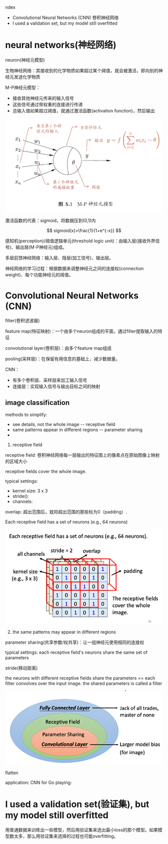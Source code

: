 ndex
- Convolutional Neural Networks (CNN) 卷积神经网络
- I used a validation set, but my model still overfitted

# neural networks(神经网络)

neuron(神经元模型)

生物神经网络：其接收到的化学物质如果超过某个阈值，就会被激活，即向别的神经元发送化学物质

M-P神经元模型：
- 接收其他神经元传来的输入信号
- 这些信号通过带权重的连接进行传递
- 总输入值如果超过阈值，就通过激活函数(activation function)，然后输出

![Alt text](assets/lec3/image-2.png)

激活函数的代表：sigmoid，将数据压到(0,1)内

$$
sigmoid(x)=\frac{1}{1+e^{-x}}
$$


感知机(perception)/阈值逻辑单元(threshold logic unit)：由输入层(接收外界信号)、输出层(M-P神经元)组成。

多层前馈神经网络：输入层、隐层(加工信号)、输出层。

神经网络的学习过程：根据数据来调整神经元之间的连接权(connection weight)、每个功能神经元的阈值。


# Convolutional Neural Networks (CNN)


filter(卷积滤波器)

feature map(特征映射)：一个由多个neuron组成的平面，通过filter提取输入的特征

convolutional layer(卷积层)：由多个feature map组成

pooling(采样层)：在保留有用信息的基础上，减少数据量。

CNN：
- 有多个卷积层、采样层来加工输入信号
- 连接层：实现输入信号与输出目标之间的映射


## image classification

methods to simplify:
- see details, not the whole image -- receptive field
- same patterns appear in different regions -- parameter sharing
- 

1. receptive field

receptive field: 卷积神经网络每一层输出的特征图上的像素点在原始图像上映射的区域大小

receptive fields cover the whole image.

typical settings: 
- kernel size: 3 x 3
- stride(): 
- channels: 

overlap: 超出范围后，就将超出范围的那些标为0（padding）.

Each receptive field has a set of neurons (e.g., 64 neurons)

![Alt text](assets/lec3/image.png)

2. the same patterns may appear in different regions

parameter sharing(共享参数/权共享)：让一组神经元使用相同的连接权

typical settings: each receptive field's neurons share the same set of parameters



stride(移动距离)


the neurons with different receptive fields share the parameters == each filter convolves over the input image.
the shared parameters is called a filter

![Alt text](assets/lec3/image-1.png)





 
 flatten 


application: CNN for Go playing: 


# I used a validation set(验证集), but my model still overfitted

用普通数据来训练出一些模型，然后用验证集来选出最小loss的那个模型。如果模型数太多，那么用验证集来选择的过程也可能overfitting。


